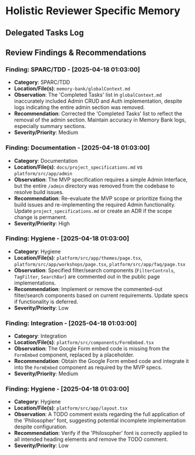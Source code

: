 # Holistic Reviewer Specific Memory
<!-- Entries below should be added reverse chronologically (newest first) -->

## Delegated Tasks Log
<!-- Append tasks delegated to other modes using the format below -->

## Review Findings & Recommendations
### Finding: SPARC/TDD - [2025-04-18 01:03:00]
- **Category**: SPARC/TDD
- **Location/File(s)**: `memory-bank/globalContext.md`
- **Observation**: The 'Completed Tasks' list in `globalContext.md` inaccurately included Admin CRUD and Auth implementation, despite logs indicating the entire admin section was removed.
- **Recommendation**: Corrected the 'Completed Tasks' list to reflect the removal of the admin section. Maintain accuracy in Memory Bank logs, especially summary sections.
- **Severity/Priority**: Medium

### Finding: Documentation - [2025-04-18 01:03:00]
- **Category**: Documentation
- **Location/File(s)**: `docs/project_specifications.md` vs `platform/src/app/admin`
- **Observation**: The MVP specification requires a simple Admin Interface, but the entire `/admin` directory was removed from the codebase to resolve build issues.
- **Recommendation**: Re-evaluate the MVP scope or prioritize fixing the build issues and re-implementing the required Admin functionality. Update `project_specifications.md` or create an ADR if the scope change is permanent.
- **Severity/Priority**: High

### Finding: Hygiene - [2025-04-18 01:03:00]
- **Category**: Hygiene
- **Location/File(s)**: `platform/src/app/themes/page.tsx`, `platform/src/app/workshops/page.tsx`, `platform/src/app/faq/page.tsx`
- **Observation**: Specified filter/search components (`FilterControls`, `TagFilter`, `SearchBar`) are commented out in the public page implementations.
- **Recommendation**: Implement or remove the commented-out filter/search components based on current requirements. Update specs if functionality is deferred.
- **Severity/Priority**: Low

### Finding: Integration - [2025-04-18 01:03:00]
- **Category**: Integration
- **Location/File(s)**: `platform/src/components/FormEmbed.tsx`
- **Observation**: The Google Form embed code is missing from the `FormEmbed` component, replaced by a placeholder.
- **Recommendation**: Obtain the Google Form embed code and integrate it into the `FormEmbed` component as required by the MVP specs.
- **Severity/Priority**: Medium

### Finding: Hygiene - [2025-04-18 01:03:00]
- **Category**: Hygiene
- **Location/File(s)**: `platform/src/app/layout.tsx`
- **Observation**: A TODO comment exists regarding the full application of the 'Philosopher' font, suggesting potential incomplete implementation despite configuration.
- **Recommendation**: Verify if the 'Philosopher' font is correctly applied to all intended heading elements and remove the TODO comment.
- **Severity/Priority**: Low
<!-- Append findings categorized by area using the format below -->